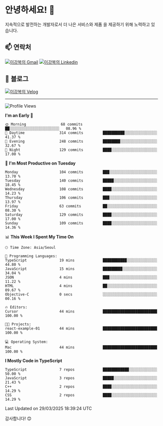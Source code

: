 # 안녕하세요! 👋

지속적으로 발전하는 개발자로서 더 나은 서비스와 제품
을 제공하기 위해 노력하고 있습니다.

## 📫 연락처
[![이강복의 Gmail](https://img.shields.io/badge/Gmail-D14836?style=for-the-badge&logo=gmail&logoColor=white)](mailto:pmmm114@gmail.com)
[![이강복의 Linkedin](https://img.shields.io/badge/LinkedIn-0077B5?style=for-the-badge&logo=linkedin&logoColor=white)](https://www.linkedin.com/in/lkb0297)

## 📝 블로그
[![이강복의 Velog](https://img.shields.io/badge/Velog-ffffff?style=for-the-badge&logo=velog)](https://velog.io/@pmmm114/posts)

---
<!--START_SECTION:waka-->
![Profile Views](http://img.shields.io/badge/Profile%20Views-5-blue)

**I'm an Early 🐤** 

```text
🌞 Morning                68 commits          ██░░░░░░░░░░░░░░░░░░░░░░░   08.96 % 
🌆 Daytime                314 commits         ██████████░░░░░░░░░░░░░░░   41.37 % 
🌃 Evening                248 commits         ████████░░░░░░░░░░░░░░░░░   32.67 % 
🌙 Night                  129 commits         ████░░░░░░░░░░░░░░░░░░░░░   17.00 % 
```
📅 **I'm Most Productive on Tuesday** 

```text
Monday                   104 commits         ███░░░░░░░░░░░░░░░░░░░░░░   13.70 % 
Tuesday                  140 commits         █████░░░░░░░░░░░░░░░░░░░░   18.45 % 
Wednesday                108 commits         ████░░░░░░░░░░░░░░░░░░░░░   14.23 % 
Thursday                 106 commits         ███░░░░░░░░░░░░░░░░░░░░░░   13.97 % 
Friday                   63 commits          ██░░░░░░░░░░░░░░░░░░░░░░░   08.30 % 
Saturday                 129 commits         ████░░░░░░░░░░░░░░░░░░░░░   17.00 % 
Sunday                   109 commits         ████░░░░░░░░░░░░░░░░░░░░░   14.36 % 
```


📊 **This Week I Spent My Time On** 

```text
🕑︎ Time Zone: Asia/Seoul

💬 Programming Languages: 
TypeScript               19 mins             ███████████░░░░░░░░░░░░░░   44.80 % 
JavaScript               15 mins             █████████░░░░░░░░░░░░░░░░   34.04 % 
JSON                     4 mins              ███░░░░░░░░░░░░░░░░░░░░░░   11.22 % 
HTML                     4 mins              ██░░░░░░░░░░░░░░░░░░░░░░░   09.67 % 
Objective-C              0 secs              ░░░░░░░░░░░░░░░░░░░░░░░░░   00.16 % 

🔥 Editors: 
Cursor                   44 mins             █████████████████████████   100.00 % 

🐱‍💻 Projects: 
react-example-01         44 mins             █████████████████████████   100.00 % 

💻 Operating System: 
Mac                      44 mins             █████████████████████████   100.00 % 
```

**I Mostly Code in TypeScript** 

```text
TypeScript               7 repos             ████████████░░░░░░░░░░░░░   50.00 % 
JavaScript               3 repos             █████░░░░░░░░░░░░░░░░░░░░   21.43 % 
C++                      2 repos             ████░░░░░░░░░░░░░░░░░░░░░   14.29 % 
CSS                      2 repos             ████░░░░░░░░░░░░░░░░░░░░░   14.29 % 
```




 Last Updated on 29/03/2025 18:39:24 UTC
<!--END_SECTION:waka-->

감사합니다! 😊
